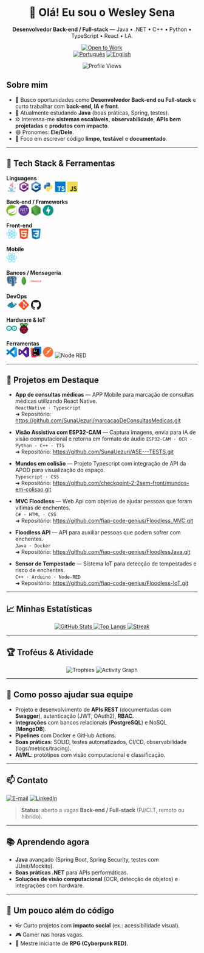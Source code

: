 <!-- Perfil GitHub de Wesley Sena | @SunaUezuri -->

<div align="center">

# 👋 Olá! Eu sou o **Wesley Sena**

**Desenvolvedor Back-end / Full-stack** — Java • .NET • C++ • Python • TypeScript • React • I.A. 

[![Open to Work](https://img.shields.io/badge/Open%20to-Work-success?style=for-the-badge)](#)  
[![Português](https://img.shields.io/badge/pt--BR-Portugu%C3%AAs-blue?style=flat-square)](#)
[![English](https://img.shields.io/badge/en-English-lightgrey?style=flat-square)](#)

![Profile Views](https://komarev.com/ghpvc/?username=SunaUezuri&label=Profile%20views&color=0e75b6&style=flat)  

</div>

## Sobre mim
- 🔭 Busco oportunidades como **Desenvolvedor Back-end ou Full-stack** e curto trabalhar com **back-end, IA e front**.  
- 🌱 Atualmente estudando **Java** (boas práticas, Spring, testes).  
- ⚙️ Interessa-me **sistemas escaláveis**, **observabilidade**, **APIs bem projetadas** e **produtos com impacto**.  
- 😄 Pronomes: **Ele/Dele**.  
- 🎯 Foco em escrever código **limpo**, **testável** e **documentado**.

---

## 🔧 Tech Stack & Ferramentas
<div align="left">

**Linguagens**  
<img alt="Java" height="28" src="https://raw.githubusercontent.com/devicons/devicon/master/icons/java/java-original.svg" />
<img alt="C#" height="28" src="https://raw.githubusercontent.com/devicons/devicon/master/icons/csharp/csharp-original.svg" />
<img alt="C++" height="28" src="https://raw.githubusercontent.com/devicons/devicon/master/icons/cplusplus/cplusplus-original.svg" />
<img alt="Python" height="28" src="https://raw.githubusercontent.com/devicons/devicon/master/icons/python/python-original.svg" />
<img alt="TypeScript" height="28" src="https://raw.githubusercontent.com/devicons/devicon/master/icons/typescript/typescript-plain.svg" />
<img alt="JavaScript" height="28" src="https://raw.githubusercontent.com/devicons/devicon/master/icons/javascript/javascript-original.svg" />

**Back-end / Frameworks**  
<img alt="Spring" height="28" src="https://raw.githubusercontent.com/devicons/devicon/master/icons/spring/spring-original.svg" />
<img alt=".NET" height="28" src="https://raw.githubusercontent.com/devicons/devicon/master/icons/dotnetcore/dotnetcore-original.svg" />
<img alt="Node.js" height="28" src="https://raw.githubusercontent.com/devicons/devicon/master/icons/nodejs/nodejs-original.svg" />
<img alt="FastAPI" height="28" src="https://raw.githubusercontent.com/devicons/devicon/master/icons/fastapi/fastapi-original.svg" />

**Front-end**  
<img alt="React" height="28" src="https://raw.githubusercontent.com/devicons/devicon/master/icons/react/react-original.svg" />
<img alt="HTML5" height="28" src="https://raw.githubusercontent.com/devicons/devicon/master/icons/html5/html5-original.svg" />
<img alt="CSS3" height="28" src="https://raw.githubusercontent.com/devicons/devicon/master/icons/css3/css3-original.svg" />

**Mobile**  
<img alt="React Native" height="28" src="https://raw.githubusercontent.com/devicons/devicon/master/icons/react/react-original.svg" />

**Bancos / Mensageria**  
<img alt="PostgreSQL" height="28" src="https://raw.githubusercontent.com/devicons/devicon/master/icons/postgresql/postgresql-original.svg" />
<img alt="MongoDB" height="28" src="https://raw.githubusercontent.com/devicons/devicon/master/icons/mongodb/mongodb-original.svg" />
<img alt="Oracle" height="28" src="https://raw.githubusercontent.com/devicons/devicon/master/icons/oracle/oracle-original.svg" />

**DevOps**  
<img alt="Docker" height="28" src="https://raw.githubusercontent.com/devicons/devicon/master/icons/docker/docker-original.svg" />
<img alt="Git" height="28" src="https://raw.githubusercontent.com/devicons/devicon/master/icons/git/git-original.svg" />
<img alt="GitHub Actions" height="28" src="https://raw.githubusercontent.com/devicons/devicon/master/icons/github/github-original.svg" />

**Hardware & IoT**  
<img alt="Arduino" height="28" src="https://raw.githubusercontent.com/devicons/devicon/master/icons/arduino/arduino-original.svg" />
<img alt="Raspberry Pi" height="28" src="https://raw.githubusercontent.com/devicons/devicon/master/icons/raspberrypi/raspberrypi-original.svg" />

**Ferramentas**  
<img alt="VS Code" height="28" src="https://raw.githubusercontent.com/devicons/devicon/master/icons/vscode/vscode-original.svg" />
<img alt="Visual Studio" height="28" src="https://raw.githubusercontent.com/devicons/devicon/master/icons/visualstudio/visualstudio-plain.svg" />
<img alt="IntelliJ" height="28" src="https://raw.githubusercontent.com/devicons/devicon/master/icons/intellij/intellij-original.svg" />
<img alt="Postman" height="28" src="https://raw.githubusercontent.com/devicons/devicon/master/icons/postman/postman-original.svg" />
<img alt="Node RED" height="28" src="https://nodered.org/about/resources/media/node-red-icon.svg" />

</div>

---

## 🚀 Projetos em Destaque

- **App de consultas médicas** — APP Mobile para marcação de consultas médicas utilizando React Native.  
  `ReactNative · Typescript`  
  ➜ Repositório: https://github.com/SunaUezuri/marcacaoDeConsultasMedicas.git

- **Visão Assistiva com ESP32-CAM** — Captura imagens, envia para IA de visão computacional e retorna em formato de áudio
  `ESP32-CAM · OCR · Python · C++ · TTS `  
  ➜ Repositório: https://github.com/SunaUezuri/ASE---TESTS.git

- **Mundos em colisão** — Projeto Typescript com integração de API da APOD para visualização do espaço.  
  `Typescript · CSS`  
  ➜ Repositório: https://github.com/checkpoint-2-2sem-front/mundos-em-colisao.git

- **MVC Floodless** — Web Api com objetivo de ajudar pessoas que foram vitímas de enchentes.  
  `C# · HTML · CSS`  
  ➜ Repositório: https://github.com/fiap-code-genius/Floodless_MVC.git

- **Floodless API** — API para auxiliar pessoas que podem sofrer com enchentes.  
  `Java · Docker`  
  ➜ Repositório: https://github.com/fiap-code-genius/FloodlessJava.git

- **Sensor de Tempestade** — Sistema IoT para detecção de tempestades e risco de enchentes.  
  `C++ · Arduino · Node-RED`  
  ➜ Repositório: https://github.com/fiap-code-genius/Floodless-IoT.git

---

## 📈 Minhas Estatísticas
<div align="center">

<a href="https://github.com/SunaUezuri">
  <img height="180" src="https://github-readme-stats.vercel.app/api?username=SunaUezuri&show_icons=true&theme=dracula&include_all_commits=true&count_private=true&hide_border=true" alt="GitHub Stats" />
</a>
<a href="https://github.com/SunaUezuri">
  <img height="180" src="https://github-readme-stats.vercel.app/api/top-langs/?username=SunaUezuri&layout=compact&langs_count=16&theme=dracula&hide_border=true" alt="Top Langs" />
</a>
<a href="https://github.com/SunaUezuri">
  <img height="180" src="https://streak-stats.demolab.com/?user=SunaUezuri&theme=dracula&hide_border=true" alt="Streak" />
</a>

</div>

---

## 🏆 Troféus & Atividade
<div align="center">

<img src="https://github-profile-trophy.vercel.app/?username=SunaUezuri&theme=dracula&no-bg=true&no-frame=true&column=4" alt="Trophies" />

<img src="https://github-readme-activity-graph.vercel.app/graph?username=SunaUezuri&theme=dracula&hide_border=true" alt="Activity Graph" />

</div>

---

## 🤝 Como posso ajudar sua equipe
- Projeto e desenvolvimento de **APIs REST** (documentadas com **Swagger**), autenticação (JWT, OAuth2), **RBAC**.  
- **Integrações** com bancos relacionais (**PostgreSQL**) e NoSQL (**MongoDB**).  
- **Pipelines** com Docker e GitHub Actions.  
- **Boas práticas**: SOLID, testes automatizados, CI/CD, observabilidade (logs/metrics/tracing).  
- **AI/ML**: protótipos com visão computacional e classificação.

---

## 📫 Contato
<p>
<a href="mailto:wesley.jane.santos@gmail.com"><img src="https://img.shields.io/badge/Email-Contact%20me-informational?style=flat&logo=gmail" alt="E-mail" /></a>
<a href="https://www.linkedin.com/in/wesley-sena-6ab10a303/" target="_blank"><img src="https://img.shields.io/badge/LinkedIn-Connect-blue?style=flat&logo=linkedin" alt="LinkedIn" /></a>
</p>

> **Status**: aberto a vagas **Back-end / Full-stack** (PJ/CLT, remoto ou híbrido).

---

## 📚 Aprendendo agora
- **Java** avançado (Spring Boot, Spring Security, testes com JUnit/Mockito).  
- **Boas práticas .NET** para APIs performáticas.  
- **Soluções de visão computacional** (OCR, detecção de objetos) e integrações com hardware.

---

## 🧩 Um pouco além do código
- 👓 Curto projetos com **impacto social** (ex.: acessibilidade visual).  
- 🎮 Gamer nas horas vagas.  
- 🎲 Mestre iniciante de **RPG (Cyberpunk RED)**.
